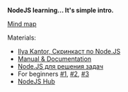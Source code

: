 
**NodeJS learning... It's simple intro.**

[Mind map](https://www.mindmeister.com/581644944)

Materials:

 - [Ilya Kantor, Скринкаст по Node.JS](https://www.youtube.com/watch?v=ILpS4Fq3lmw&list=PLDyvV36pndZFWfEQpNixIHVvp191Hb3Gg)
 - [Manual & Documentation](https://nodejs.org/api/)
 - [Node.JS для решения задач](https://learn.javascript.ru/ajax-nodejs)
 - For beginners [#1](http://www.nodebeginner.ru/), [#2](http://frontender.info/absolute-beginners-guide-to-nodejs/), [#3](http://nodeguide.ru/doc/felix/beginner/)
 - [NodeJS Hub](http://habrahabr.ru/hub/nodejs/)